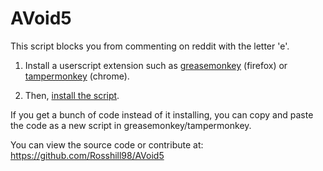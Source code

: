 AVoid5
===

This script blocks you from commenting on reddit with the letter 'e'.

1. Install a userscript extension such as [greasemonkey](http://www.greasespot.net/) (firefox) or [tampermonkey](http://tampermonkey.net) (chrome).

2. Then, [install the script](https://github.com/Rosshill98/aVoid5/raw/master/av5.user.js).

If you get a bunch of code instead of it installing, you can copy and paste the code as a new script in greasemonkey/tampermonkey.

You can view the source code or contribute at:
https://github.com/Rosshill98/AVoid5
